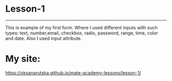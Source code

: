 # Lesson-1
<hr>
This is example of my first form. Where I used different inputs with such types: text, number,email, checkbox, radio, password, range, time, color and date. Also I used input attribute.

# My site:
https://oksanarutska.github.io/mate-academy-lessons/lesson-1/

